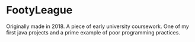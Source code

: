 # FootyLeague
Originally made in 2018. A piece of early university coursework. One of my first java projects and a prime example of poor programming practices. 
